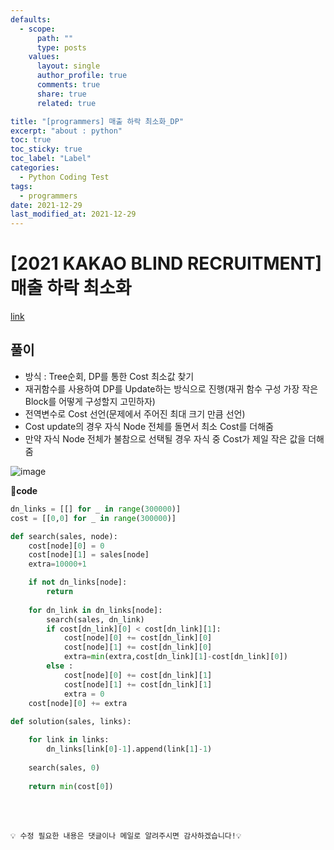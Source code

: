 ```yaml
---
defaults:
  - scope:
      path: ""
      type: posts
    values:
      layout: single
      author_profile: true
      comments: true
      share: true
      related: true

title: "[programmers] 매출 하락 최소화_DP"
excerpt: "about : python"
toc: true
toc_sticky: true
toc_label: "Label"
categories:
  - Python Coding Test
tags:
  - programmers
date: 2021-12-29
last_modified_at: 2021-12-29
---
```

# [2021 KAKAO BLIND RECRUITMENT] 매출 하락 최소화

[link](https://programmers.co.kr/learn/courses/30/lessons/72416)

## 풀이

- 방식 : Tree순회, DP를 통한 Cost 최소값 찾기
- 재귀함수를 사용하여 DP를 Update하는 방식으로 진행(재귀 함수 구성 가장 작은 Block를 어떻게 구성할지 고민하자)
- 전역변수로 Cost 선언(문제에서 주어진 최대 크기 만큼 선언)
- Cost update의 경우 자식 Node 전체를 돌면서 최소 Cost를 더해줌
- 만약 자식 Node 전체가 불참으로 선택될 경우 자식 중 Cost가 제일 작은 값을 더해줌

![image](https://user-images.githubusercontent.com/77658029/147641400-256a77f1-8d3b-4274-bdde-a77cde2b3870.png)

**📰code**
```python
dn_links = [[] for _ in range(300000)]
cost = [[0,0] for _ in range(300000)]

def search(sales, node):
    cost[node][0] = 0
    cost[node][1] = sales[node]
    extra=10000+1

    if not dn_links[node]:
        return 
    
    for dn_link in dn_links[node]:
        search(sales, dn_link)
        if cost[dn_link][0] < cost[dn_link][1]:
            cost[node][0] += cost[dn_link][0]
            cost[node][1] += cost[dn_link][0]
            extra=min(extra,cost[dn_link][1]-cost[dn_link][0])
        else : 
            cost[node][0] += cost[dn_link][1]
            cost[node][1] += cost[dn_link][1]
            extra = 0
    cost[node][0] += extra 
        
def solution(sales, links):

    for link in links:
        dn_links[link[0]-1].append(link[1]-1)
    
    search(sales, 0)
    
    return min(cost[0])
```

<br><br>

```
💡 수정 필요한 내용은 댓글이나 메일로 알려주시면 감사하겠습니다!💡 
```
